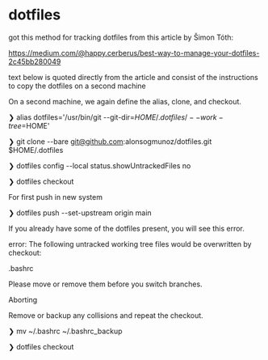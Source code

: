 # dotfiles

got this method for tracking dotfiles from this article by Šimon Tóth:

https://medium.com/@happy.cerberus/best-way-to-manage-your-dotfiles-2c45bb280049

text below is quoted directly from the article and consist of the instructions to copy the dotfiles on a second machine

On a second machine, we again define the alias, clone, and checkout.

❯ alias dotfiles='/usr/bin/git --git-dir=$HOME/.dotfiles/ --work-tree=$HOME'

❯ git clone --bare git@github.com:alonsogmunoz/dotfiles.git $HOME/.dotfiles

❯ dotfiles config --local status.showUntrackedFiles no

❯ dotfiles checkout

For first push in new system

❯ dotfiles push --set-upstream origin main



If you already have some of the dotfiles present, you will see this error.

error: The following untracked working tree files would be overwritten by checkout:

 .bashrc
 
Please move or remove them before you switch branches.

Aborting

Remove or backup any collisions and repeat the checkout.

❯ mv ~/.bashrc ~/.bashrc_backup

❯ dotfiles checkout
